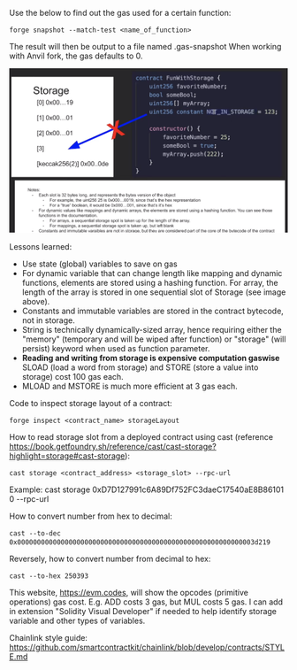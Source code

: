Use the below to find out the gas used for a certain function:
```Solidity
forge snapshot --match-test <name_of_function>
```
The result will then be output to a file named .gas-snapshot
When working with Anvil fork, the gas defaults to 0.

![Storage explanation](image-1.png)

Lessons learned:
- Use state (global) variables to save on gas
- For dynamic variable that can change length like mapping and dynamic functions, elements are stored using a hashing function.
For array, the length of the array is stored in one sequential slot of Storage (see image above).
- Constants and immutable variables are stored in the contract bytecode, not in storage.
- String is technically dynamically-sized array, hence requiring either the "memory" (temporary and will be wiped after function) or "storage" (will persist) keyword when used as function parameter.
- **Reading and writing from storage is expensive computation gaswise** SLOAD (load a word from storage) and STORE (store a value into storage) cost 100 gas each.
- MLOAD and MSTORE is much more efficient at 3 gas each.

Code to inspect storage layout of a contract:
```Solidity
forge inspect <contract_name> storageLayout
```

How to read storage slot from a deployed contract using cast (reference https://book.getfoundry.sh/reference/cast/cast-storage?highlight=storage#cast-storage):
```Solidity
cast storage <contract_address> <storage_slot> --rpc-url
```
Example: cast storage 0xD7D127991c6A89Df752FC3daeC17540aE8B86101 0 --rpc-url

How to convert number from hex to decimal:
```Solidity
cast --to-dec 0x000000000000000000000000000000000000000000000000000000000003d219
```

Reversely, how to convert number from decimal to hex:
```Solidity
cast --to-hex 250393
```

This website, https://evm.codes, will show the opcodes (primitive operations) gas cost. E.g. ADD costs 3 gas, but MUL costs 5 gas.
I can add in extension "Solidity Visual Developer" if needed to help identify storage variable and other types of variables.

Chainlink style guide: https://github.com/smartcontractkit/chainlink/blob/develop/contracts/STYLE.md

